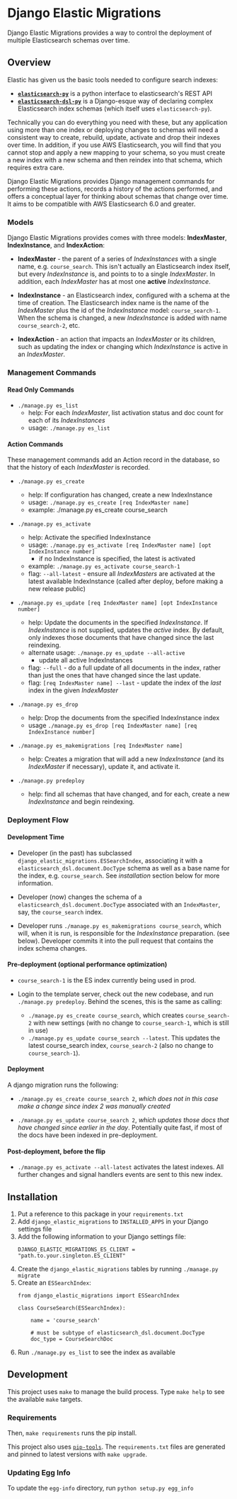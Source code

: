 # Django Elastic Migrations

Django Elastic Migrations provides a way to control the deployment of
multiple Elasticsearch schemas over time.

## Overview

Elastic has given us the basic tools needed to configure search indexes:

* **[`elasticsearch-py`](https://github.com/elastic/elasticsearch-py)**
  is a python interface to elasticsearch's REST API
* **[`elasticsearch-dsl-py`](https://github.com/elastic/elasticsearch-dsl-py)**
  is a Django-esque way of declaring complex Elasticsearch index schemas
  (which itself uses `elasticsearch-py`).

Technically you can do everything you need with these, but any
application using more than one index or deploying changes to schemas
will need a consistent way to create, rebuild, update, activate
and drop their indexes over time. In addition, if you use AWS
Elasticsearch, you will find that you cannot stop and apply a new mapping
to your schema, so you must create a new index with a new schema and
then reindex into that schema, which requires extra care.

Django Elastic Migrations provides Django management commands for
performing these actions, records a history of the actions performed,
and offers a conceptual layer for thinking about schemas that change
over time. It aims to be compatible with AWS Elasticsearch 6.0 and
greater.

### Models
Django Elastic Migrations provides comes with three models:
**IndexMaster**, **IndexInstance**, and **IndexAction**:

- **IndexMaster** - the parent of a series of *IndexInstances* with
  a single name, e.g. `course_search`. This isn't actually an Elasticsearch
  index itself, but every *IndexInstance* is, and points to to a single
  *IndexMaster*. In addition, each *IndexMaster* has at
  most one **active** *IndexInstance*.

- **IndexInstance** - an Elasticsearch index, configured with a schema
    at the time of creation. The Elasticsearch index name is
    the name of the *IndexMaster* plus the id of the *IndexInstance*
    model: `course_search-1`. When the schema is changed, a new
    *IndexInstance* is added with name `course_search-2`, etc.

- **IndexAction** - an action that impacts an *IndexMaster* or its
  children, such as updating the index or changing which *IndexInstance*
  is active in an *IndexMaster*.

### Management Commands

#### Read Only Commands

- `./manage.py es_list`
    - help: For each *IndexMaster*, list activation status and doc
      count for each of its *IndexInstances*
    - usage: `./manage.py es_list`

#### Action Commands

These management commands add an Action record in the database,
so that the history of each *IndexMaster* is recorded.

- `./manage.py es_create`
    - help: If configuration has changed, create a new IndexInstance
    - usage: `./manage.py es_create [req IndexMaster name]`
    - example: ./manage.py es_create course_search

- `./manage.py es_activate`
    - help: Activate the specified IndexInstance
    - usage: `./manage.py es_activate [req IndexMaster name] [opt IndexInstance number]`
        - if no IndexInstance is specified, the latest is activated
    - example: `./manage.py es_activate course_search-1`
    - flag: `--all-latest` - ensure all *IndexMasters* are activated at the
      latest available IndexInstance (called after deploy, before
      making a new release public)

- `./manage.py es_update [req IndexMaster name] [opt IndexInstance number] `
    - help: Update the documents in the specified *IndexInstance*.
      If *IndexInstance* is not supplied, updates the *active* index.
      By default, only indexes those documents that have changed
      since the last reindexing.
    - alternate usage: `./manage.py es_update --all-active`
        - update all active IndexInstances
    - flag: `--full` - do a full update of all documents in the
      index, rather than just the ones that have changed since
      the last update.
    - flag: `[req IndexMaster name] --last` - update the index
      of the *last* index in the given *IndexMaster*

- `./manage.py es_drop`
    - help: Drop the documents from the specified IndexInstance index
    - usage `./manage.py es_drop [req IndexMaster name] [req IndexInstance number]`

- `./manage.py es_makemigrations [req IndexMaster name]`
    - help: Creates a migration that will add a new *IndexInstance* (and
      its *IndexMaster* if necessary), update it, and activate it.

- `./manage.py predeploy`
    - help: find all schemas that have changed, and for each, create
      a new *IndexInstance* and begin reindexing.


### Deployment Flow

#### Development Time
- Developer (in the past) has subclassed
  `django_elastic_migrations.ESSearchIndex`, associating it with a
  `elasticsearch_dsl.document.DocType` schema as well as a base name
  for the index, e.g. `course_search`. See *installation* section below
  for more information.

- Developer (now) changes the schema of a `elasticsearch_dsl.document.DocType`
  associated with an `IndexMaster`, say, the `course_search` index.

- Developer runs `./manage.py es_makemigrations course_search`, which
  will, when it is run, is responsible for the *IndexInstance* preparation.
  (see below). Developer commits it into the pull request that contains
  the index schema changes.

#### Pre-deployment (optional performance optimization)
- `course_search-1` is the ES index currently being used in prod.

- Login to the template server, check out the new codebase,
  and run `./manage.py predeploy`. Behind the scenes, this is the same as
  calling:
    - `./manage.py es_create course_search`, which creates
      `course_search-2` with new settings (with no change to
      `course_search-1`, which is still in use)
    - `./manage.py es_update course_search --latest`. This updates
      the latest course_search index, `course_search-2` (also no change
      to `course_search-1`).

#### Deployment
A django migration runs the following:
- `./manage.py es_create course_search 2`, *which does not in this case
  make a change since index 2 was manually created*

- `./manage.py es_update course_search 2`, *which updates those docs
  that have changed since earlier in the day*. Potentially quite fast,
  if most of the docs have been indexed in pre-deployment.

#### Post-deployment, before the flip
- `./manage.py es_activate --all-latest` activates the latest indexes.
  All further changes and signal handlers events are sent to this
  new index.


## Installation
1. Put a reference to this package in your `requirements.txt`
2. Add `django_elastic_migrations` to `INSTALLED_APPS` in your Django
   settings file
3. Add the following information to your Django settings file:
   ```
   DJANGO_ELASTIC_MIGRATIONS_ES_CLIENT = "path.to.your.singleton.ES_CLIENT"
    ```
4. Create the `django_elastic_migrations` tables by running `./manage.py migrate`
5. Create an `ESSearchIndex`:
   ```
   from django_elastic_migrations import ESSearchIndex

   class CourseSearch(ESSearchIndex):

       name = 'course_search'

       # must be subtype of elasticsearch_dsl.document.DocType
       doc_type = CourseSearchDoc
   ```
6. Run `./manage.py es_list` to see the index as available


## Development

This project uses `make` to manage the build process. Type `make help`
to see the available `make` targets.

### Requirements

Then, `make requirements` runs the pip install. 

This project also uses [`pip-tools`](https://github.com/jazzband/pip-tools).
The `requirements.txt` files are generated and pinned to latest versions 
with `make upgrade`. 

### Updating Egg Info

To update the `egg-info` directory, run `python setup.py egg_info`
